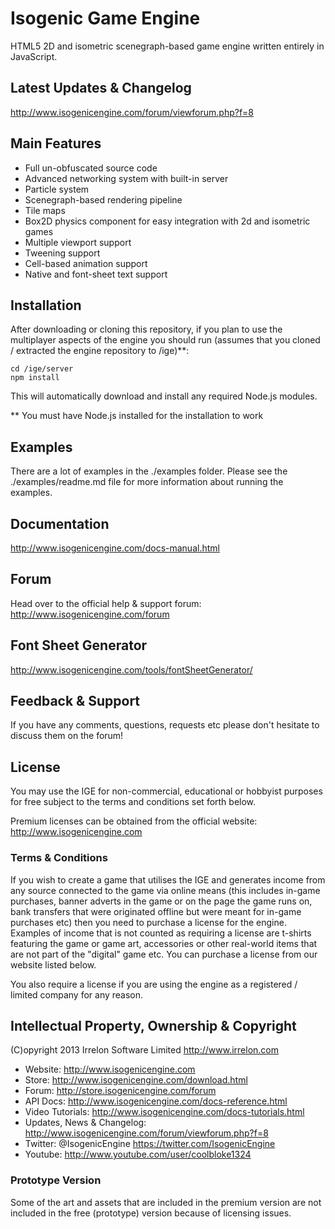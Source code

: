 # Isogenic Game Engine
HTML5 2D and isometric scenegraph-based game engine written entirely in JavaScript.

## Latest Updates & Changelog
http://www.isogenicengine.com/forum/viewforum.php?f=8

## Main Features
* Full un-obfuscated source code
* Advanced networking system with built-in server
* Particle system
* Scenegraph-based rendering pipeline
* Tile maps
* Box2D physics component for easy integration with 2d and isometric games
* Multiple viewport support
* Tweening support
* Cell-based animation support
* Native and font-sheet text support

## Installation
After downloading or cloning this repository, if you plan to use the multiplayer aspects of the engine you should run
(assumes that you cloned / extracted the engine repository to /ige)**:

    cd /ige/server
    npm install

This will automatically download and install any required Node.js modules.

** You must have Node.js installed for the installation to work

## Examples
There are a lot of examples in the ./examples folder. Please see the ./examples/readme.md file for more information
about running the examples.

## Documentation
http://www.isogenicengine.com/docs-manual.html

## Forum
Head over to the official help & support forum: http://www.isogenicengine.com/forum

## Font Sheet Generator
http://www.isogenicengine.com/tools/fontSheetGenerator/

## Feedback & Support
If you have any comments, questions, requests etc please don't hesitate to discuss them on the forum!

## License
You may use the IGE for non-commercial, educational or hobbyist purposes for free subject to the terms and conditions
set forth below.

Premium licenses can be obtained from the official website: http://www.isogenicengine.com

### Terms & Conditions
If you wish to create a game that utilises the IGE and generates income from any source connected to the game via online
means (this includes in-game purchases, banner adverts in the game or on the page the game runs on, bank transfers that
were originated offline but were meant for in-game purchases etc) then you need to purchase a license for the engine.
Examples of income that is not counted as requiring a license are t-shirts featuring the game or game art, accessories
or other real-world items that are not part of the "digital" game etc. You can purchase a license from our website listed
below.

You also require a license if you are using the engine as a registered / limited company for any reason.

## Intellectual Property, Ownership & Copyright
(C)opyright 2013 Irrelon Software Limited
http://www.irrelon.com

* Website: http://www.isogenicengine.com
* Store: http://www.isogenicengine.com/download.html
* Forum: http://store.isogenicengine.com/forum
* API Docs: http://www.isogenicengine.com/docs-reference.html
* Video Tutorials: http://www.isogenicengine.com/docs-tutorials.html
* Updates, News & Changelog: http://www.isogenicengine.com/forum/viewforum.php?f=8
* Twitter: @IsogenicEngine https://twitter.com/IsogenicEngine
* Youtube: http://www.youtube.com/user/coolbloke1324

### Prototype Version
Some of the art and assets that are included in the premium version are not included in the free (prototype) version because
of licensing issues.
